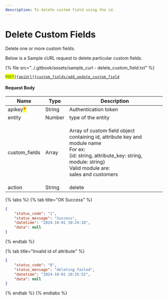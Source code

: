 ```yaml
---
description: To delete custom field using the id.
---
```


# Delete Custom Fields

Delete one or more custom fields.

Below is a Sample cURL request to delete particular custom fields.

{% file src="../.gitbook/assets/sample_curl - delete_custom_field.txt" %}

<mark style="color:green;">`POST`</mark>[`{{apiUrl}}custom_fields/add_update_custom_field`](https://api.evitalrx.in/v1/custom_fields/add_update_custom_field)

#### Request Body

| Name                                     | Type   | Description                                                                                                                                                                                    |
| ---------------------------------------- | ------ | ---------------------------------------------------------------------------------------------------------------------------------------------------------------------------------------------- |
| apikey<mark style="color:red;">\*</mark> | String | Authentication token                                                                                                                                                                           |
| entity                                   | Number | type of the entity                                                                                                                                                                             |
| custom\_fields                           | Array  | <p>Array of custom field object containing id, attribute key and module name<br>For ex:<br>{id: string, attribute_key: string, module: string}<br>Valid module are:<br>sales and customers</p> |
| action                                   | String | delete                                                                                                                                                                                         |

{% tabs %}
{% tab title="OK Success" %}
```json
{
    "status_code": "1",
    "status_message": "Success",
    "datetime": "2024-10-01 10:24:18",
    "data": null
}
```
{% endtab %}

{% tab title="Invalid id of attribute" %}
```json
{
    "status_code": "0",
    "status_message": "deleting failed",
    "datetime": "2024-10-01 10:25:52",
    "data": null
}
```
{% endtab %}
{% endtabs %}
